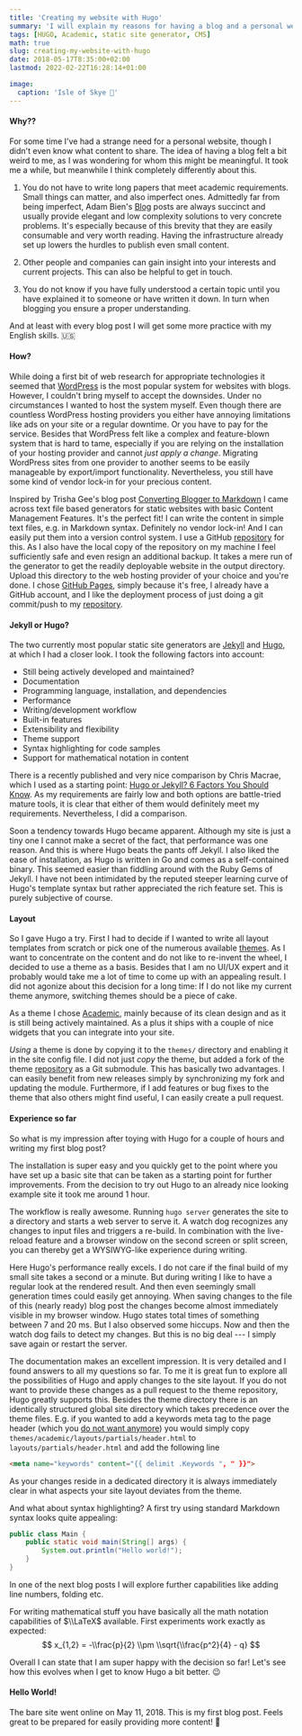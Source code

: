 ```yaml
---
title: 'Creating my website with Hugo'
summary: 'I will explain my reasons for having a blog and a personal website. I will illustrate the preceding decision process for choosing the appropriate technologies. I decided to go with the static site generator Hugo. It is a text file based Content Management System (CMS). I also compared Jekyll to Hugo. I will show some features of Hugo, like support for themes, syntax highlighting, and support for typesetting Math/LaTeX expressions in HTML sites. Finally, I will share my experiences so far with the technology.'
tags: [HUGO, Academic, static site generator, CMS]
math: true
slug: creating-my-website-with-hugo
date: 2018-05-17T8:35:00+02:00
lastmod: 2022-02-22T16:28:14+01:00

image:
  caption: 'Isle of Skye 🏴󠁧󠁢󠁳󠁣󠁴󠁿'
---
```



#### Why??

For some time I've had a strange need for a personal website, though I didn't even know what content to share. The idea of having a blog felt a bit weird
to me, as I was wondering for whom this might be meaningful. It took me a while, but meanwhile I think completely differently about this.

1. You do not have to write long papers that meet academic requirements. Small things can matter, and also imperfect ones. Admittedly far from being imperfect,
   Adam Bien's [Blog](http://adambien.blog/roller/abien/) posts are always succinct and usually provide elegant and low complexity solutions to very concrete
   problems. It's especially because of this brevity that they are easily consumable and very worth reading. Having the infrastructure already set up lowers the
   hurdles to publish even small content.

2. Other people and companies can gain insight into your interests and current projects. This can also be helpful to get in touch.

3. You do not know if you have fully understood a certain topic until you have explained it to someone or have written it down. In turn when blogging you
   ensure a proper understanding.

And at least with every blog post I will get some more practice with my English skills. :us:


#### How?

While doing a first bit of web research for appropriate technologies it seemed that [WordPress](https://wordpress.org/) is the most popular system for websites
with blogs. However, I couldn't bring myself to accept the downsides. Under no circumstances I wanted to host the system myself. Even though there are
countless WordPress hosting providers you either have annoying limitations like ads on your site or a regular downtime. Or you have to pay for the service.
Besides that WordPress felt like a complex and feature-blown system that is hard to tame, especially if you are relying on the installation of your hosting
provider and cannot _just apply a change_. Migrating WordPress sites from one provider to another seems to be easily manageable by export/import functionality.
Nevertheless, you still have some kind of vendor lock-in for your precious content.

Inspired by Trisha Gee's blog post [Converting Blogger to Markdown](https://trishagee.github.io/project/atom-to-hugo/) I came across text file based
generators for static websites with basic Content Management Features. It's the perfect fit! I can write the content in simple text files, e.g. in Markdown
syntax. Definitely no vendor lock-in! And I can easily put them into a version control system.
I use a GitHub [repository](https://github.com/stefanneuhaus/stefanneuhaus.org) for this. As I also have the local copy of the repository on my machine I
feel sufficiently safe and even resign an additional backup. It takes a mere run of the generator to get the readily deployable website in the output
directory. Upload this directory to the web hosting provider of your choice and you're done. I chose [GitHub Pages](https://pages.github.com/), simply
because it's free, I already have a GitHub account, and I like the deployment process of just doing a git commit/push to
my [repository](https://github.com/stefanneuhaus/stefanneuhaus.github.io).


#### Jekyll or Hugo?

The two currently most popular static site generators are [Jekyll](https://jekyllrb.com/) and [Hugo](https://gohugo.io/), at which I had a closer look. I took
the following factors into account:

* Still being actively developed and maintained?
* Documentation
* Programming language, installation, and dependencies
* Performance
* Writing/development workflow
* Built-in features
* Extensibility and flexibility
* Theme support
* Syntax highlighting for code samples
* Support for mathematical notation in content

There is a recently published and very nice comparison by Chris Macrae, which I used as a starting point:
[Hugo or Jekyll? 6 Factors You Should Know](https://forestry.io/blog/hugo-and-jekyll-compared/). As my requirements are fairly low and both options are
battle-tried mature tools, it is clear that either of them would definitely meet my requirements. Nevertheless, I did a comparison.

Soon a tendency towards Hugo became apparent. Although my site is just a tiny one I cannot make a secret of the fact, that performance was one reason. And
this is where Hugo beats the pants off Jekyll. I also liked the ease of installation, as Hugo is written in Go and comes as a self-contained binary. This
seemed easier than fiddling around with the Ruby Gems of Jekyll. I have not been intimidated by the reputed steeper learning curve of Hugo's template syntax
but rather appreciated the rich feature set. This is purely subjective of course.


#### Layout

So I gave Hugo a try. First I had to decide if I wanted to write all layout templates from scratch or pick one of the numerous available
[themes](https://themes.gohugo.io/). As I want to concentrate on the content and do not like to re-invent the wheel, I decided to use a theme as a basis.
Besides that I am no UI/UX expert and it probably would take me a lot of time to come up with an appealing result. I did not agonize about this decision for
a long time: If I do not like my current theme anymore, switching themes should be a piece of cake.

As a theme I chose [Academic](https://sourcethemes.com/academic/), mainly because of its clean design and as it is still being actively maintained. As a plus it
ships with a couple of nice widgets that you can integrate into your site.

_Using_ a theme is done by copying it to the `themes/` directory and enabling it in the site config file. I did not just _copy_ the theme, but added a fork of
the theme [repository](https://github.com/gcushen/hugo-academic) as a Git submodule. This has basically two advantages. I can easily benefit from new releases
simply by synchronizing my fork and updating the module. Furthermore, if I add features or bug fixes to the theme that also others might find useful, I can
easily create a pull request.


#### Experience so far

So what is my impression after toying with Hugo for a couple of hours and writing my first blog post?

The installation is super easy and you quickly get to the point where you have set up a basic site that can be taken as a starting point for further
improvements. From the decision to try out Hugo to an already nice looking example site it took me around 1 hour.

The workflow is really awesome. Running ```hugo server``` generates the site to a directory and starts a web server to serve it. A watch dog recognizes any
changes to input files and triggers a re-build. In combination with the live-reload feature and a browser window on the second screen or split screen, you
can thereby get a WYSIWYG-like experience during writing.

Here Hugo's performance really excels. I do not care if the final build of my small site takes a second or a minute. But during writing I like to have a
regular look at the rendered result. And then even seemingly small generation times could easily get annoying. When saving changes to the file of this
(nearly ready) blog post the changes become almost immediately visible in my browser window. Hugo states total times of something between 7 and 20 ms. But I
also observed some hiccups. Now and then the watch dog fails to detect my changes. But this is no big deal --- I simply save again or restart the server.

The documentation makes an excellent impression. It is very detailed and I found answers to all my questions so far. To me it is great fun to explore all the
possibilities of Hugo and apply changes to the site layout. If you do not want to provide these changes as a pull request to the theme repository, Hugo
greatly supports this. Besides the theme directory there is an identically structured global site directory which takes precedence over the theme files.
E.g. if you wanted to add a keywords meta tag to the page header (which you [do not want anymore](https://yoast.com/meta-keywords/)) you would simply copy
`themes/academic/layouts/partials/header.html` to `layouts/partials/header.html` and add the following line
```html
<meta name="keywords" content="{{ delimit .Keywords ", " }}">
```
As your changes reside in a dedicated directory it is always immediately clear in what aspects your site layout deviates from the theme.

And what about syntax highlighting? A first try using standard Markdown syntax looks quite appealing:
```java
public class Main {
    public static void main(String[] args) {
        System.out.println("Hello world!");
    }
}
```
In one of the next blog posts I will explore further capabilities like adding line numbers, folding etc.


For writing mathematical stuff you have basically all the math notation capabilities of $\\LaTeX$ available. First experiments work exactly as expected:
$$ x_{1,2} = -\\frac{p}{2} \\pm \\sqrt{\\frac{p^2}{4} - q} $$

Overall I can state that I am super happy with the decision so far! Let's see how this evolves when I get to know Hugo a bit better. :wink:


#### Hello World!

The bare site went online on May 11, 2018. This is my first blog post. Feels great to be prepared for easily providing more content! :rocket:

